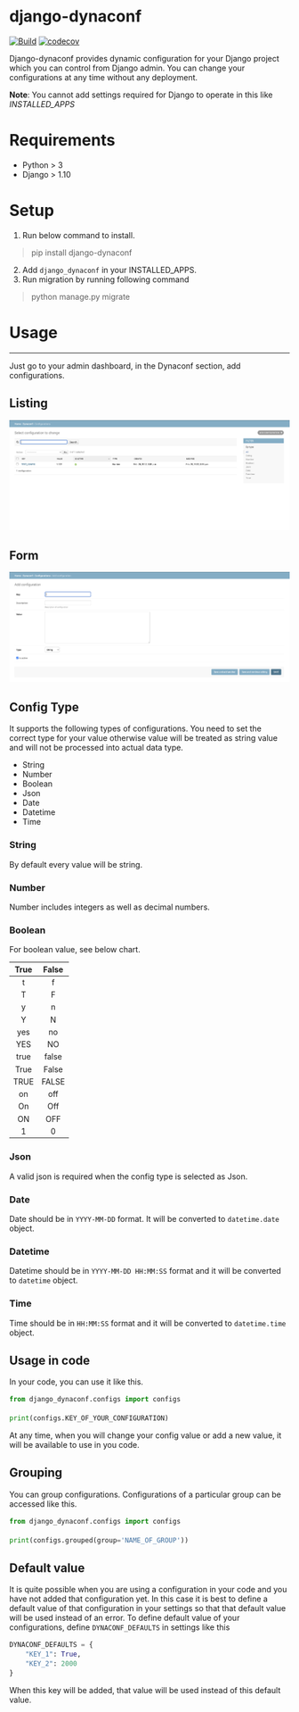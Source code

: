 # django-dynaconf

[![Build](https://github.com/mhsiddiqui/django-dynaconf/actions/workflows/test.yml/badge.svg?branch=main)](https://github.com/mhsiddiqui/django-dynaconf/actions/workflows/test.yml) [![codecov](https://codecov.io/gh/mhsiddiqui/django-dynaconf/branch/main/graph/badge.svg?token=FFXY6AZEDQ)](https://codecov.io/gh/mhsiddiqui/django-dynaconf)



Django-dynaconf provides dynamic configuration for your Django project which you can control from Django admin. You can change your configurations at any time without any deployment.

**Note**: You cannot add settings required for Django to operate in this like *INSTALLED_APPS*

# Requirements
* Python > 3
* Django > 1.10

# Setup

1. Run below command to install.

> pip install django-dynaconf

2. Add `django_dynaconf` in your INSTALLED_APPS.
3. Run migration by running following command

> python manage.py migrate

# Usage
_____
Just go to your admin dashboard, in the Dynaconf section, add configurations. 

## Listing
![image info](./images/listing.png)

## Form
![image info](./images/form.png)

## Config Type

It supports the following types of configurations. You need to set the correct type for your value otherwise value will be treated as string value and will not be processed into actual data type.
* String
* Number
* Boolean
* Json
* Date
* Datetime
* Time

### String

By default every value will be string.   

### Number

Number includes integers as well as decimal numbers. 

### Boolean

For boolean value, see below chart.

| True | False |
|:----:|:-----:|
|   t  |   f   |
|   T  |   F   |
|   y  |   n   |
|   Y  |   N   |
|  yes |   no  |
|  YES |   NO  |
| true | false |
| True | False |
| TRUE | FALSE |
|  on  |  off  |
|  On  |  Off  |
|  ON  |  OFF  |
|   1  |   0   |

### Json
A valid json is required when the config type is selected as Json.

### Date
Date should be in `YYYY-MM-DD` format. It will be converted to `datetime.date` object.

### Datetime
Datetime should be in `YYYY-MM-DD HH:MM:SS` format and it will be converted to `datetime` object.

### Time
Time should be in `HH:MM:SS` format and it will be converted to `datetime.time` object.

## Usage in code
In your code, you can use it like this.

```python
from django_dynaconf.configs import configs

print(configs.KEY_OF_YOUR_CONFIGURATION)
```

At any time, when you will change your config value or add a new value, it will be available to use in you code.

## Grouping

You can group configurations. Configurations of a particular group can be accessed like this.

```python
from django_dynaconf.configs import configs

print(configs.grouped(group='NAME_OF_GROUP'))
```

## Default value

It is quite possible when you are using a configuration in your code and you have not added that configuration yet. In this case it is best to define a default value of that configuration in your settings so that that default value will be used instead of an error. To define default value of your configurations, define `DYNACONF_DEFAULTS` in settings like this

```python
DYNACONF_DEFAULTS = {
    "KEY_1": True,
    "KEY_2": 2000
}
```
When this key will be added, that value will be used instead of this default value.